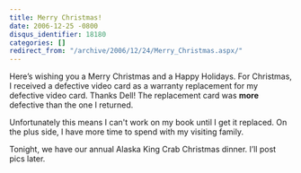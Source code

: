 ```yaml
---
title: Merry Christmas!
date: 2006-12-25 -0800
disqus_identifier: 18180
categories: []
redirect_from: "/archive/2006/12/24/Merry_Christmas.aspx/"
---
```


Here’s wishing you a Merry Christmas and a Happy Holidays. For
Christmas, I received a defective video card as a warranty replacement
for my defective video card. Thanks Dell! The replacement card was
**more** defective than the one I returned.

Unfortunately this means I can't work on my book until I get it
replaced. On the plus side, I have more time to spend with my visiting
family.

Tonight, we have our annual Alaska King Crab Christmas dinner. I’ll post
pics later.


